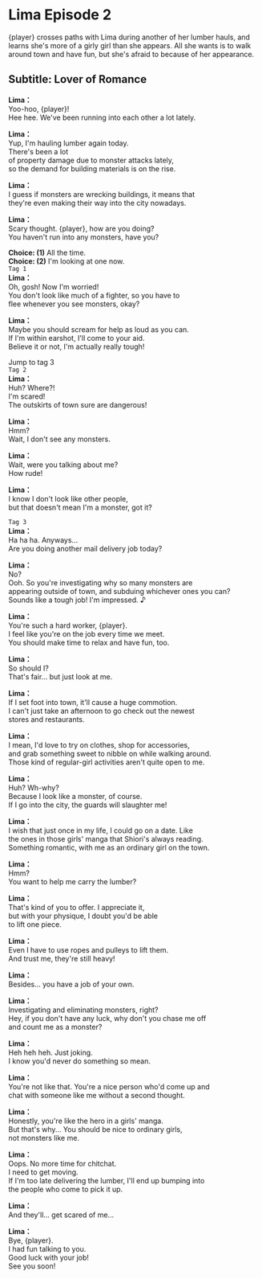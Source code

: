 # Lima Episode 2
{player} crosses paths with Lima during another of her lumber hauls, and learns she's more of a girly girl than she appears. All she wants is to walk around town and have fun, but she's afraid to because of her appearance.
  
## Subtitle: Lover of Romance
  
**Lima：**  
Yoo-hoo, {player}!  
Hee hee. We've been running into each other a lot lately.  
  
**Lima：**  
Yup, I'm hauling lumber again today.  
There's been a lot  
of property damage due to monster attacks lately,  
so the demand for building materials is on the rise.  
  
**Lima：**  
I guess if monsters are wrecking buildings, it means that  
they're even making their way into the city nowadays.  
  
**Lima：**  
Scary thought. {player}, how are you doing?  
You haven't run into any monsters, have you?  
  
**Choice: (1)**  All the time.  
**Choice: (2)**  I'm looking at one now.  
`Tag 1`  
**Lima：**  
Oh, gosh! Now I'm worried!  
You don't look like much of a fighter, so you have to  
flee whenever you see monsters, okay?  
  
**Lima：**  
Maybe you should scream for help as loud as you can.  
If I'm within earshot, I'll come to your aid.  
Believe it or not, I'm actually really tough!  
  
Jump to tag 3  
`Tag 2`  
**Lima：**  
Huh? Where?!  
I'm scared!  
The outskirts of town sure are dangerous!  
  
**Lima：**  
Hmm?  
Wait, I don't see any monsters.  
  
**Lima：**  
Wait, were you talking about me?  
How rude!  
  
**Lima：**  
I know I don't look like other people,  
but that doesn't mean I'm a monster, got it?  
  
`Tag 3`  
**Lima：**  
Ha ha ha. Anyways...  
Are you doing another mail delivery job today?  
  
**Lima：**  
No?  
Ooh. So you're investigating why so many monsters are  
appearing outside of town, and subduing whichever ones you can?  
Sounds like a tough job! I'm impressed. ♪  
  
**Lima：**  
You're such a hard worker, {player}.  
I feel like you're on the job every time we meet.  
You should make time to relax and have fun, too.  
  
**Lima：**  
So should I?  
That's fair... but just look at me.  
  
**Lima：**  
If I set foot into town, it'll cause a huge commotion.  
I can't just take an afternoon to go check out the newest  
stores and restaurants.  
  
**Lima：**  
I mean, I'd love to try on clothes, shop for accessories,  
and grab something sweet to nibble on while walking around.  
Those kind of regular-girl activities aren't quite open to me.  
  
**Lima：**  
Huh? Wh-why?  
Because I look like a monster, of course.  
If I go into the city, the guards will slaughter me!  
  
**Lima：**  
I wish that just once in my life, I could go on a date. Like  
the ones in those girls' manga that Shiori's always reading.  
Something romantic, with me as an ordinary girl on the town.  
  
**Lima：**  
Hmm?  
You want to help me carry the lumber?  
  
**Lima：**  
That's kind of you to offer. I appreciate it,  
but with your physique, I doubt you'd be able  
to lift one piece.  
  
**Lima：**  
Even I have to use ropes and pulleys to lift them.  
And trust me, they're still heavy!  
  
**Lima：**  
Besides... you have a job of your own.  
  
**Lima：**  
Investigating and eliminating monsters, right?  
Hey, if you don't have any luck, why don't you chase me off  
and count me as a monster?  
  
**Lima：**  
Heh heh heh. Just joking.  
I know you'd never do something so mean.  
  
**Lima：**  
You're not like that. You're a nice person who'd come up and  
chat with someone like me without a second thought.  
  
**Lima：**  
Honestly, you're like the hero in a girls' manga.  
But that's why... You should be nice to ordinary girls,  
not monsters like me.  
  
**Lima：**  
Oops. No more time for chitchat.  
I need to get moving.  
If I'm too late delivering the lumber, I'll end up bumping into  
the people who come to pick it up.  
  
**Lima：**  
And they'll... get scared of me...  
  
**Lima：**  
Bye, {player}.  
I had fun talking to you.  
Good luck with your job!  
See you soon!  
